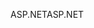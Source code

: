 <span data-ttu-id="1ce3b-101">ASP.NET</span><span class="sxs-lookup"><span data-stu-id="1ce3b-101">ASP.NET</span></span>